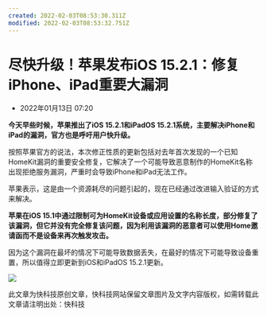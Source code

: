 ```yaml
---
created: 2022-02-03T08:53:30.311Z
modified: 2022-02-03T08:53:32.751Z
---
```

# 尽快升级！苹果发布iOS 15.2.1：修复iPhone、iPad重要大漏洞

- 2022年01月13日 07:20

**今天早些时候，苹果推出了iOS 15.2.1和iPadOS 15.2.1系统，主要解决iPhone和iPad的漏洞，官方也是呼吁用户快升级。**

按照苹果官方的说法，本次修正性质的更新包括对去年首次发现的一个已知HomeKit漏洞的重要安全修复，它解决了一个可能导致恶意制作的HomeKit名称出现拒绝服务漏洞，严重时会导致iPhone和iPad无法工作。

苹果表示，这是由一个资源耗尽的问题引起的，现在已经通过改进输入验证的方式来解决。


**苹果在iOS 15.1中通过限制可为HomeKit设备或应用设置的名称长度，部分修复了该漏洞，但它并没有完全修复该问题，因为利用该漏洞的恶意者可以使用Home邀请函而不是设备来再次触发攻击。**

因为这个漏洞在最坏的情况下可能导致数据丢失，在最好的情况下可能导致设备重置，所以值得立即更新到iOS和iPadOS 15.2.1更新。

[![](http://localUbuntu/tpxipster/tpxip-galaxy/vnote笔记汇/尽快升级！苹果发布ios%2015.2.1：修复iphone、ipad重要大漏洞.md/s_a549b19ead1d45ff860cb8439abf38_bdb0f2c07b9e44599.jpg)](https://img1.mydrivers.com/img/20220113/a549b19ead1d45ff860cb8439abf3878.jpg)

此文章为快科技原创文章，快科技网站保留文章图片及文字内容版权，如需转载此文章请注明出处：快科技


